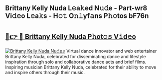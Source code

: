 ## Brittany Kelly Nuda L𝚎a𝚔ed N𝚞𝚍e - Part-wr8 Vi𝚍𝚎o L𝚎a𝚔s - H𝚘𝚝 O𝚗𝚕yf𝚊ns P𝚑𝚘tos bF76n

# <h2><a href="http://kf2vdy0.oniu.top/?m=Brittany+Kelly+Nuda">🔗👉 🔴 Brittany Kelly Nuda P𝚑ot𝚘𝚜 V𝚒d𝚎o</a></h2>

[![Brittany Kelly Nuda Nu𝚍e𝚜](https://i.imgur.com/0qMVB7G.gif)](http://kf2vdy0.oniu.top/?m=Brittany+Kelly+Nuda)
Virtual dance innovator and web entertainer Brittany Kelly Nuda, celebrated for disseminating dance and lifestyle inspiration through solo and collaborative dance acts and brief films. Inspiring musician Brittany Kelly Nuda, celebrated for their ability to move and inspire others through their music.  
